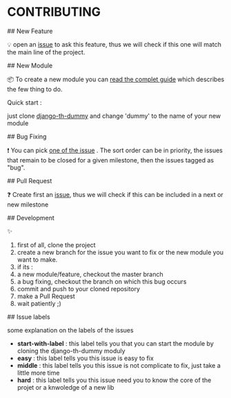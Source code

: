 # CONTRIBUTING

## New Feature

:bulb: open an [issue](https://github.com/foxmask/django-th/issues/new
) to ask this feature, thus we will check if this one will match the main line of the project.


## New Module

:package: To create a new module you can [read the complet guide](http://trigger-happy.readthedocs.org/en/latest/new_module.html) which describes the few thing to do. 

Quick start :

just clone [django-th-dummy](https://github.com/foxmask) and change 'dummy' to the name of your new module


## Bug Fixing

:exclamation: You can pick [one of the issue](https://github.com/foxmask/django-th/issues) . The sort order can be in priority, the issues that remain to be closed for a given milestone, then the issues tagged as "bug". 


## Pull Request

:question: Create first an [issue](https://github.com/foxmask/django-th/issues/new), thus we will check if this can be included in a next or new milestone

## Development

:sparkles:

1. first of all, clone the project
1. create a new branch for the issue you want to fix or the new module you want to make.
1. if its : 
 1. a new module/feature, checkout the master branch
 1. a bug fixing, checkout the branch on which this bug occurs
1. commit and push to your cloned repository
1. make a Pull Request
1. wait patiently ;)

## Issue labels

some explanation on the labels of the issues 

* **start-with-label** : this label tells you that you can start the module by cloning the django-th-dummy moduly
* **easy** : this label tells you this issue is easy to fix
* **middle** : this label tells you this issue is not complicate to fix, just take a little more time
* **hard** : this label tells you this issue need you to know the core of the projet or a knwoledge of a new lib

